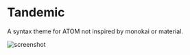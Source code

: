 Tandemic
========

A syntax theme for ATOM not inspired by monokai or material.

![screenshot](https://docs.thinktandem.io/images/atom-tandemic-syntax.png)
